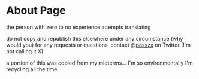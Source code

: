 # About Page
the person with zero to no experience attempts translating

do not copy and republish this elsewhere under any circumstance (why would you)
for any requests or questions, contact <a href="https://x.com/passzx">@passzx</a> on Twitter (I'm not calling it X)

a portion of this was copied from my midterms...
I'm so environmentally I'm recycling all the time

